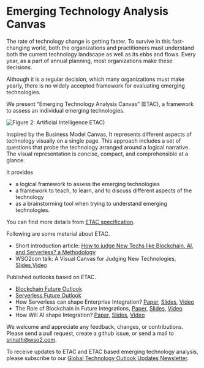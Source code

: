 # Emerging Technology Analysis Canvas

The rate of technology change is getting faster. To survive in this fast-changing world, both the organizations and practitioners must understand both the current technology landscape as well as its ebbs and flows. Every year, as a part of annual planning, most organizations make these decisions.

Although it is a regular decision, which many organizations must make yearly, there is no widely accepted framework for evaluating emerging technologies.

We present “Emerging Technology Analysis Canvas” (ETAC), a framework to assess an individual emerging technologies. 

![Figure 2: Artificial Intelligence ETAC)](https://raw.githubusercontent.com/wso2/ETAC/master/images/etac-ai-outlook-v2.png)


 Inspired by the Business Model Canvas, It represents different aspects of technology visually on a single page. This approach includes a set of questions that probe the technology arranged around a logical narrative. The visual representation is concise, compact, and comprehensible at a glance. 

It provides 
* a logical framework to assess the emerging technologies
* a framework to teach, to learn, and to discuss different aspects of the technology
* as a brainstorming tool when trying to understand emerging technologies.

You can find more details from [ETAC specification](https://github.com/wso2/ETAC/blob/master/ETAC.md). 

Following are some meterial about ETAC. 
* Short introduction article: [How to judge New Techs like Blockchain, AI, and Serverless? a Methodology](https://hackernoon.com/etac-a-visual-canvas-for-assessing-technologies-e73b7f5c3990)
* WSO2con talk: A Visual Canvas for Judging New Technologies, [Slides](https://www.slideshare.net/hemapani/a-visual-canvas-for-judging-new-technologies),[Video](https://www.youtube.com/watch?v=4RtbHgBqUJc)

Published outlooks based on ETAC. 
* [Blockchain Future Outlook](https://peerj.com/preprints/27529/)
* [Serverless Future Outlook](https://github.com/wso2/ETAC/blob/master/outlooks/serverless_outlook.md)
* How Serverless can shape Enterprise Integration? [Paper](https://github.com/wso2/ETAC/blob/master/outlooks/serverless4integration_outlook.md), [Slides](https://www.slideshare.net/hemapani/future-of-serverless-144521841), [Video](https://wso2.com/library/webinars/2019/05/the-future-of-serverless/)
* The Role of Blockchain in Future Integrations, [Paper](https://github.com/wso2/ETAC/blob/master/outlooks/blockchain4integration_outlook.md), [Slides](https://www.slideshare.net/hemapani/the-role-of-blockchain-in-future), [Video](https://wso2.com/library/webinars/2019/08/the-role-of-blockchain-in-future-integrations/)
* How Will AI shape Integration? [Paper](https://github.com/wso2/ETAC/blob/master/outlooks/AI4Integration_outlook.md), [Slides](https://www.slideshare.net/hemapani/how-would-ai-shape-future-integrations), [Video](https://wso2.com/library/webinars/2019/08/how-would-ai-shape-future-integrations/)




We welcome and appreciate any feedback, changes, or contributions. Please send a pull request, create a github issue, or send a mail to srinath@wso2.com. 

To receive updates to ETAC and ETAC based emerging technology analysis, please subscribe to our [Global Technology Outlook Updates Newsletter](https://wso2.com/subscribe/global-technology-outlook-update).  
